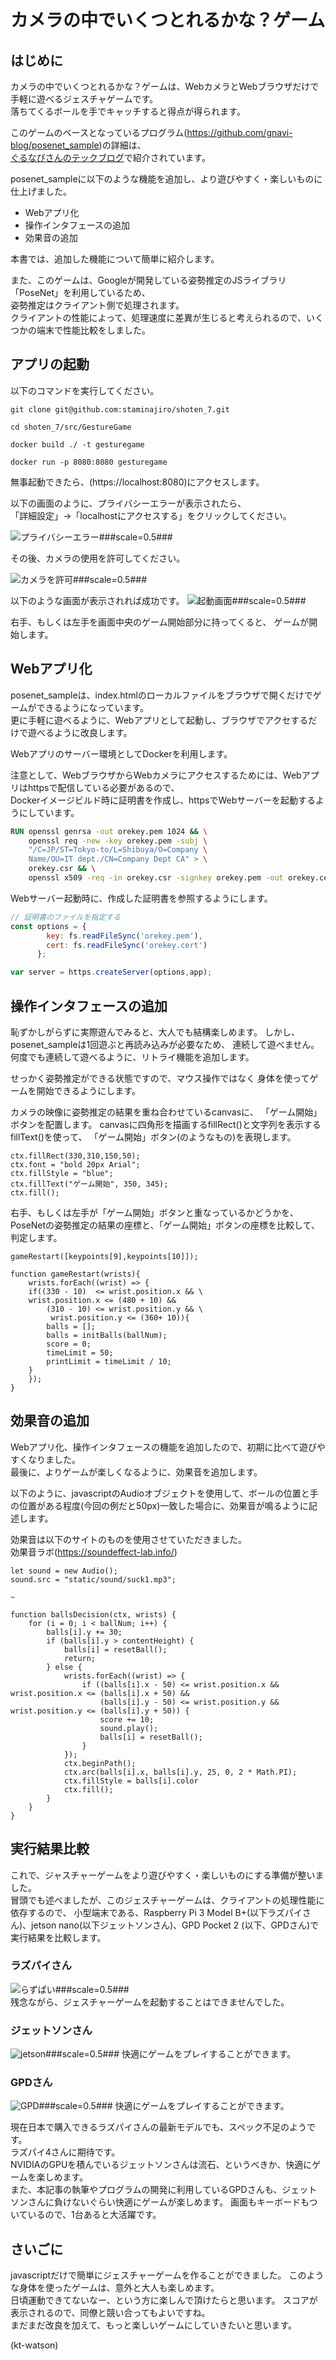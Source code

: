 # カメラの中でいくつとれるかな？ゲーム
## はじめに  
カメラの中でいくつとれるかな？ゲームは、WebカメラとWebブラウザだけで手軽に遊べるジェスチャゲームです。  
落ちてくるボールを手でキャッチすると得点が得られます。  

このゲームのベースとなっているプログラム(https://github.com/gnavi-blog/posenet_sample)の詳細は、  
[ぐるなびさんのテックブログ](https://developers.gnavi.co.jp/entry/posenet/hasegawa)で紹介されています。

posenet_sampleに以下のような機能を追加し、より遊びやすく・楽しいものに仕上げました。

- Webアプリ化
- 操作インタフェースの追加
- 効果音の追加

本書では、追加した機能について簡単に紹介します。  

また、このゲームは、Googleが開発している姿勢推定のJSライブラリ「PoseNet」を利用しているため、  
姿勢推定はクライアント側で処理されます。  
クライアントの性能によって、処理速度に差異が生じると考えられるので、いくつかの端末で性能比較をしました。

## アプリの起動
以下のコマンドを実行してください。

```
git clone git@github.com:staminajiro/shoten_7.git

cd shoten_7/src/GestureGame

docker build ./ -t gesturegame

docker run -p 8080:8080 gesturegame
```

無事起動できたら、(https://localhost:8080)にアクセスします。

以下の画面のように、プライバシーエラーが表示されたら、  
「詳細設定」→「localhostにアクセスする」をクリックしてください。

![プライバシーエラー###scale=0.5###](../images/chap02_privacyerror.png)

その後、カメラの使用を許可してください。

![カメラを許可###scale=0.5###](../images/chap02_camera.png)

以下のような画面が表示されれば成功です。
![起動画面###scale=0.5###](../images/chap02_gametop.png)

右手、もしくは左手を画面中央のゲーム開始部分に持ってくると、
ゲームが開始します。

## Webアプリ化
posenet_sampleは、index.htmlのローカルファイルをブラウザで開くだけでゲームができるようになっています。  
更に手軽に遊べるように、Webアプリとして起動し、ブラウザでアクセするだけで遊べるように改良します。  

Webアプリのサーバー環境としてDockerを利用します。

注意として、WebブラウザからWebカメラにアクセスするためには、Webアプリはhttpsで配信している必要があるので、  
Dockerイメージビルド時に証明書を作成し、httpsでWebサーバーを起動するようにしています。

```Dockerfile
RUN openssl genrsa -out orekey.pem 1024 && \
    openssl req -new -key orekey.pem -subj \
    "/C=JP/ST=Tokyo-to/L=Shibuya/O=Company \
    Name/OU=IT dept./CN=Company Dept CA" > \
    orekey.csr && \
    openssl x509 -req -in orekey.csr -signkey orekey.pem -out orekey.cert
```

Webサーバー起動時に、作成した証明書を参照するようにします。

```index.js
// 証明書のファイルを指定する
const options = { 
        key: fs.readFileSync('orekey.pem'),
        cert: fs.readFileSync('orekey.cert')
      };

var server = https.createServer(options,app);
```

## 操作インタフェースの追加
恥ずかしがらずに実際遊んでみると、大人でも結構楽しめます。
しかし、posenet_sampleは1回遊ぶと再読み込みが必要なため、
連続して遊べません。
何度でも連続して遊べるように、リトライ機能を追加します。

せっかく姿勢推定ができる状態ですので、マウス操作ではなく
身体を使ってゲームを開始できるようにします。

カメラの映像に姿勢推定の結果を重ね合わせているcanvasに、
「ゲーム開始」ボタンを配置します。
canvasに四角形を描画するfillRect()と文字列を表示するfillText()を使って、
「ゲーム開始」ボタン(のようなもの)を表現します。

```
ctx.fillRect(330,310,150,50);
ctx.font = "bold 20px Arial";
ctx.fillStyle = "blue";
ctx.fillText("ゲーム開始", 350, 345);
ctx.fill();
```

右手、もしくは左手が「ゲーム開始」ボタンと重なっているかどうかを、
PoseNetの姿勢推定の結果の座標と、「ゲーム開始」ボタンの座標を比較して、
判定します。

```
gameRestart([keypoints[9],keypoints[10]]);

function gameRestart(wrists){
    wrists.forEach((wrist) => {
    if((330 - 10)  <= wrist.position.x && \
    wrist.position.x <= (480 + 10) &&
        (310 - 10) <= wrist.position.y && \
         wrist.position.y <= (360+ 10)){
        balls = [];
        balls = initBalls(ballNum);
        score = 0;
        timeLimit = 50;
        printLimit = timeLimit / 10;
    }
    });
}
```

## 効果音の追加
Webアプリ化、操作インタフェースの機能を追加したので、初期に比べて遊びやすくなりました。  
最後に、よりゲームが楽しくなるように、効果音を追加します。  

以下のように、javascriptのAudioオブジェクトを使用して、ボールの位置と手の位置がある程度(今回の例だと50px)一致した場合に、効果音が鳴るように記述します。

効果音は以下のサイトのものを使用させていただきました。  
効果音ラボ(https://soundeffect-lab.info/)
```
let sound = new Audio();
sound.src = "static/sound/suck1.mp3";

~

function ballsDecision(ctx, wrists) {
    for (i = 0; i < ballNum; i++) {
        balls[i].y += 30;
        if (balls[i].y > contentHeight) {
            balls[i] = resetBall();
            return;
        } else {
            wrists.forEach((wrist) => {
                if ((balls[i].x - 50) <= wrist.position.x && wrist.position.x <= (balls[i].x + 50) &&
                    (balls[i].y - 50) <= wrist.position.y && wrist.position.y <= (balls[i].y + 50)) {
                    score += 10;
                    sound.play();
                    balls[i] = resetBall();
                }
            });
            ctx.beginPath();
            ctx.arc(balls[i].x, balls[i].y, 25, 0, 2 * Math.PI);
            ctx.fillStyle = balls[i].color
            ctx.fill();
        }
    }
}
```

## 実行結果比較
これで、ジャスチャーゲームをより遊びやすく・楽しいものにする準備が整いました。  
冒頭でも述べましたが、このジェスチャーゲームは、クライアントの処理性能に依存するので、
小型端末である、Raspberry Pi 3 Model B+(以下ラズパイさん)、jetson nano(以下ジェットソンさん)、GPD Pocket 2 (以下、GPDさん)で実行結果を比較します。

### ラズパイさん
![らずぱい###scale=0.5###](../images/chap02_scp_rasp.png)  
残念ながら、ジェスチャーゲームを起動することはできませんでした。
### ジェットソンさん
![jetson###scale=0.5###](../images/chap02_scp_jetsonnano.png)
快適にゲームをプレイすることができます。
### GPDさん
![GPD###scale=0.5###](../images/chap02_scp_GPD.png)
快適にゲームをプレイすることができます。

現在日本で購入できるラズパイさんの最新モデルでも、スペック不足のようです。  
ラズパイ4さんに期待です。  
NVIDIAのGPUを積んでいるジェットソンさんは流石、というべきか、快適にゲームを楽しめます。  
また、本記事の執筆やプログラムの開発に利用しているGPDさんも、ジェットソンさんに負けないぐらい快適にゲームが楽しめます。
画面もキーボードもついているので、1台あると大活躍です。

## さいごに
javascriptだけで簡単にジェスチャーゲームを作ることができました。
このような身体を使ったゲームは、意外と大人も楽しめます。  
日頃運動できてないなー、という方に楽しんで頂けたらと思います。
スコアが表示されるので、同僚と競い合ってもよいですね。  
まだまだ改良を加えて、もっと楽しいゲームにしていきたいと思います。

(kt-watson)